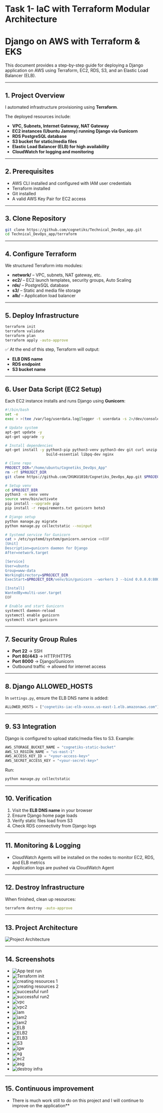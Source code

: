 # Task 1- IaC with Terraform Modular Architecture

# Django on AWS with Terraform & EKS

This document provides a step-by-step guide for deploying a Django application on AWS using Terraform, EC2, RDS, S3, and an Elastic Load Balancer (ELB).

---

## 1. Project Overview

I automated infrastructure provisioning using **Terraform**.  

The deployed resources include:

- **VPC, Subnets, Internet Gateway, NAT Gateway**
- **EC2 instances (Ubuntu Jammy) running Django via Gunicorn**
- **RDS PostgreSQL database**
- **S3 bucket for static/media files**
- **Elastic Load Balancer (ELB) for high availability**
- **CloudWatch for logging and monitoring**

---

## 2. Prerequisites

- AWS CLI installed and configured with IAM user credentials  
- Terraform installed  
- Git installed  
- A valid AWS Key Pair for EC2 access

---

## 3. Clone Repository

```bash
git clone https://github.com/cognetiks/Technical_DevOps_app.git
cd Technical_DevOps_app/terraform
```

---

## 4. Configure Terraform

We structured Terraform into modules:

- **network/** – VPC, subnets, NAT gateway, etc.  
- **ec2/** – EC2 launch templates, security groups, Auto Scaling  
- **rds/** – PostgreSQL database  
- **s3/** – Static and media file storage  
- **alb/** – Application load balancer

---

## 5. Deploy Infrastructure

```bash
terraform init
terraform validate
terraform plan
terraform apply -auto-approve
```

✅ At the end of this step, Terraform will output:

- **ELB DNS name**  
- **RDS endpoint**  
- **S3 bucket name**  

---

## 6. User Data Script (EC2 Setup)

Each EC2 instance installs and runs Django using **Gunicorn**:

```bash
#!/bin/bash
set -e
exec > >(tee /var/log/userdata.log|logger -t userdata -s 2>/dev/console) 2>&1

# Update system
apt-get update -y
apt-get upgrade -y

# Install dependencies
apt-get install -y python3-pip python3-venv python3-dev git curl unzip \
                   build-essential libpq-dev nginx

# Clone repo
PROJECT_DIR="/home/ubuntu/Cognetiks_DevOps_App"
rm -rf $PROJECT_DIR
git clone https://github.com/IKUKU1010/Cognetiks_DevOps_App.git $PROJECT_DIR

# Setup venv
cd $PROJECT_DIR
python3 -m venv venv
source venv/bin/activate
pip install --upgrade pip
pip install -r requirements.txt gunicorn boto3

# Django setup
python manage.py migrate
python manage.py collectstatic --noinput

# Systemd service for Gunicorn
cat > /etc/systemd/system/gunicorn.service <<EOF
[Unit]
Description=gunicorn daemon for Django
After=network.target

[Service]
User=ubuntu
Group=www-data
WorkingDirectory=$PROJECT_DIR
ExecStart=$PROJECT_DIR/venv/bin/gunicorn --workers 3 --bind 0.0.0.0:8000 Cognetiks_DevOps_App.wsgi:application

[Install]
WantedBy=multi-user.target
EOF

# Enable and start Gunicorn
systemctl daemon-reload
systemctl enable gunicorn
systemctl start gunicorn

```

---

## 7. Security Group Rules

- **Port 22** → SSH  
- **Port 80/443** → HTTP/HTTPS  
- **Port 8000** → Django/Gunicorn  
- Outbound traffic → allowed for internet access

---

## 8. Django ALLOWED_HOSTS

In `settings.py`, ensure the ELB DNS name is added:

```python
ALLOWED_HOSTS = ["cognetiks-iac-elb-xxxxx.us-east-1.elb.amazonaws.com"]
```

---

## 9. S3 Integration

Django is configured to upload static/media files to S3. Example:

```python
AWS_STORAGE_BUCKET_NAME = "cognetiks-static-bucket"
AWS_S3_REGION_NAME = "us-east-1"
AWS_ACCESS_KEY_ID = "<your-access-key>"
AWS_SECRET_ACCESS_KEY = "<your-secret-key>"
```

Run:

```bash
python manage.py collectstatic
```

---

## 10. Verification

1. Visit the **ELB DNS name** in your browser  
2. Ensure Django home page loads  
3. Verify static files load from S3  
4. Check RDS connectivity from Django logs

---

## 11. Monitoring & Logging

- CloudWatch Agents will be installed on the nodes to monitor EC2, RDS, and ELB metrics  
- Application logs are pushed via CloudWatch Agent

---

## 12. Destroy Infrastructure

When finished, clean up resources:

```bash
terraform destroy -auto-approve
```

---

## 13. Project Architecture


![Project Architecture](img/arc.png)

---

## 14. Screenshots



- ![App test run](img/test-run.png)
- ![Terraform init](img/Terraform-init.png)  
- ![creating resources 1](img/resources-creating4rm-terraform%20apply2.png)  
- ![creating resources 2](img/resources-creating%20-terraform-apply2a.png)  
- ![successful run1](img/resourcescreate.png)  
- ![successful run2](img/resources-created.png)  
- ![vpc](img/vpc.png)  
- ![vpc2](img/vpc2.png)  
- ![iam](img/IAM.png)  
- ![iam2](img/IAM%20Roles2.png)  
- ![iam2](img/IAM%20Roles3.png)  
- ![ELB](img/elb.png)  
- ![ELB2](img/ELB-targeting.png)  
- ![ELB3](img/ELB-sg.png)  
- ![S3](img/s3bucket.png)  
- ![igw](img/route2igw.png)  
- ![sg](img/sg.png)  
- ![ec2](img/ec2.png)  
- ![asg](img/ASG.png)  
- ![destroy infra](img/destroy.png) 

---

## 15. Continuous improvement

- There is much work still to do on this project and I will continue to improve on the application**  
 
